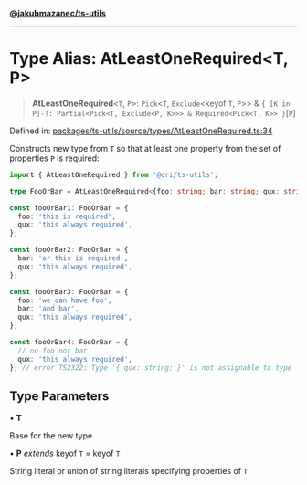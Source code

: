 [**@jakubmazanec/ts-utils**](../README.md)

---

# Type Alias: AtLeastOneRequired\<T, P\>

> **AtLeastOneRequired**\<`T`, `P`\>: `Pick`\<`T`, `Exclude`\<keyof `T`, `P`\>\> &
> `{ [K in P]-?: Partial<Pick<T, Exclude<P, K>>> & Required<Pick<T, K>> }`\[`P`\]

Defined in:
[packages/ts-utils/source/types/AtLeastOneRequired.ts:34](https://github.com/jakubmazanec/tools/blob/f779e75b9ef98389e12e52575295bd1ef364daca/packages/ts-utils/source/types/AtLeastOneRequired.ts#L34)

Constructs new type from `T` so that at least one property from the set of properties `P` is
required:

```TypeScript
import { AtLeastOneRequired } from '@ori/ts-utils';

type FooOrBar = AtLeastOneRequired<{foo: string; bar: string; qux: string}, 'foo' | 'bar'>;

const fooOrBar1: FooOrBar = {
  foo: 'this is required',
  qux: 'this always required',
};

const fooOrBar2: FooOrBar = {
  bar: 'or this is required',
  qux: 'this always required',
};

const fooOrBar3: FooOrBar = {
  foo: 'we can have foo',
  bar: 'and bar',
  qux: 'this always required',
};

const fooOrBar4: FooOrBar = {
  // no foo nor bar
  qux: 'this always required',
}; // error TS2322: Type '{ qux: string; }' is not assignable to type 'FooOrBar'
```

## Type Parameters

• **T**

Base for the new type

• **P** _extends_ keyof `T` = keyof `T`

String literal or union of string literals specifying properties of `T`
